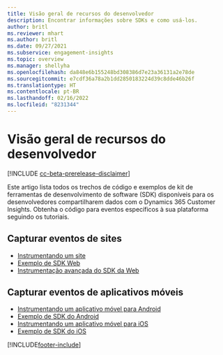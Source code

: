 ```yaml
---
title: Visão geral de recursos do desenvolvedor
description: Encontrar informações sobre SDKs e como usá-los.
author: britl
ms.reviewer: mhart
ms.author: britl
ms.date: 09/27/2021
ms.subservice: engagement-insights
ms.topic: overview
ms.manager: shellyha
ms.openlocfilehash: da848e6b155248bd308386d7e23a36131a2e78de
ms.sourcegitcommit: e7cdf36a78a2b1dd2850183224d39c8dde46b26f
ms.translationtype: HT
ms.contentlocale: pt-BR
ms.lasthandoff: 02/16/2022
ms.locfileid: "8231344"
---
```

# <a name="developer-resources-overview"></a>Visão geral de recursos do desenvolvedor

[!INCLUDE [cc-beta-prerelease-disclaimer](includes/cc-beta-prerelease-disclaimer.md)]

Este artigo lista todos os trechos de código e exemplos de kit de ferramentas de desenvolvimento de software (SDK) disponíveis para os desenvolvedores compartilharem dados com o Dynamics 365 Customer Insights. Obtenha o código para eventos específicos à sua plataforma seguindo os tutoriais.

## <a name="capture-events-from-websites"></a>Capturar eventos de sites

- [Instrumentando um site](instrument-website.md)
- [Exemplo de SDK Web](websdk-sample.md)
- [Instrumentação avançada do SDK da Web](advanced-SDK-implementation.md)

## <a name="capture-events-from-mobile-apps"></a>Capturar eventos de aplicativos móveis

- [Instrumentando um aplicativo móvel para Android](get-started-android.md)
- [Exemplo de SDK do Android](androidsdk-sample.md)
- [Instrumentando um aplicativo móvel para iOS](get-started-ios.md)
- [Exemplo de SDK do iOS](iossdk-sample.md)

[!INCLUDE[footer-include](../includes/footer-banner.md)]
